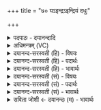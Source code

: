 +++
title = "७० यऽइन्द्रऽइन्द्रियं दधुः"

+++
<details><summary>पदपाठः - दयानन्दादि</summary>

ये। इन्द्रे॑। इ॒न्द्रि॒यम्। द॒धुः। स॒वि॒ता। वरु॑णः। भगः॑। सः। सु॒त्रामेति॑ सु॒ऽत्रामा॑। ह॒विष्प॑तिः। ह॒विःप॑ति॒रिति॑ ह॒विःऽप॑तिः। यज॑मानाय। स॒श्च॒त॒। ७०।
</details>

<details><summary>अधिमन्त्रम् (VC)</summary>

- इन्द्रसवितृवरुणा देवताः
- विदर्भिर्ऋषिः
- अनुष्टुप्
- गान्धारः
</details>

<details><summary>दयानन्द-सरस्वती (हि) - विषयः</summary>

फिर उसी विषय को अगले मन्त्र में कहा है ॥
</details>

<details><summary>दयानन्द-सरस्वती (हि) - पदार्थः</summary>

पदार्थान्वयभाषाः -  हे विद्वन् ! (ये) जो लोग (इन्द्रे) ऐश्वर्य्य में (इन्द्रियम्) धन को (दधुः) धारण करें, वे सुखी होवें। इस कारण जो (भगः) सेवा करने के योग्य (वरुणः) श्रेष्ठ (सविता) ऐश्वर्य की इच्छा से युक्त (सुत्रामा) अच्छे प्रकार रक्षक (हविष्पतिः) होम करने योग्य पदार्थों की रक्षा करेनहारा मनुष्य (यजमानाय) यज्ञ करनेहारे के लिये धन को (सश्चत) सेवे, (सः) वह प्रतिष्ठा को प्राप्त होवे ॥७० ॥
</details>

<details><summary>दयानन्द-सरस्वती (हि) - भावार्थः</summary>

भावार्थभाषाः -  जैसे पुरोहित यजमान के ऐश्वर्य को बढ़ाता है, वैसे यजमान भी पुरोहित के धन को बढ़ावे ॥७० ॥
</details>

<details><summary>दयानन्द-सरस्वती (सं) - विषयः</summary>

पुनस्तमेव विषयमाह ॥
</details>

<details><summary>दयानन्द-सरस्वती (सं) - पदार्थः</summary>

पदार्थान्वयभाषाः -  हे विद्वन् ! य इन्द्र इन्द्रियं दधुस्ते सुखिनः स्युरतो यो भगो वरुणः सविता सुत्रामा हविष्पतिर्जनो यजमानायेन्द्रियं सश्चत सेवते स प्रतिष्ठां प्राप्नुयात् ॥७० ॥
</details>

<details><summary>दयानन्द-सरस्वती (सं) - भावार्थः</summary>

भावार्थभाषाः -  यथा पुरोहितो यजमानस्यैश्वर्र्यं वर्द्धयति, तथा यजमानोऽपि पुरोहितस्य धनं वर्द्धयेत् ॥७० ॥
</details>

<details><summary>सविता जोशी ← दयानन्दः (म) - भावार्थः</summary>

भावार्थभाषाः -  जसा पुरोहित यजमानाचे ऐश्वर्य वाढवितो तसे यजमानानेही पुरोहिताचे धन वाढवावे.
</details>